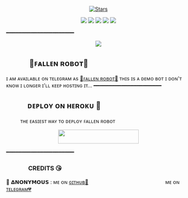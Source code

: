 <p align="center">
    <a href="https://github.com/AnonymousBoy1025/FallenRobot/stargazers"><img src="https://img.shields.io/github/stars/AnonymousBoy1025/FallenRobot?label=Stars&style=flat-square&logo=github&color=F10070" alt="Stars" /></a>
</p>
<p align="center">
    <a href="https://github.com/AnonymousBoy1025/FallenRobot"> <img src="https://img.shields.io/github/repo-size/AnonymousBoy1025/FallenRobot?color=orange&logo=github&logoColor=green&style=for-the-badge" /></a>
    <a href="https://github.com/AnonymousBoy1025/FallenRobot/commits/prince"> <img src="https://img.shields.io/github/last-commit/AnonymousBoy1025/FallenRobot?color=blue&logo=github&logoColor=green&style=for-the-badge" /></a>
    <a href="https://github.com/AnonymousBoy1025/FallenRobot/issues"> <img src="https://img.shields.io/github/issues/AnonymousBoy1025/FallenRobot?color=blueviolet&logo=github&logoColor=green&style=for-the-badge" /></a>
    <a href="https://github.com/AnonymousBoy1025/FallenRobot/network/members"> <img src="https://img.shields.io/github/forks/AnonymousBoy1025/FallenRobot?color=red&logo=github&logoColor=green&style=for-the-badge" /></a>  
    <a href="https://pypi.org/project/Telethon/"> <img src="https://img.shields.io/pypi/v/telethon?color=yellow&label=telethon&logo=python&logoColor=green&style=for-the-badge" /></a>
</p>
━━━━━━━━━━━━━━━━━━━━━━
<p align="center">
  <img src="https://telegra.ph/file/72e135da30a1a349f2844.jpg">
</p>

## ㅤㅤㅤ 🖤ꜰᴀʟʟᴇɴ ʀᴏʙᴏᴛ🖤
ɪ ᴀᴍ ᴀᴠᴀɪʟᴀʙʟᴇ ᴏɴ ᴛᴇʟᴇɢʀᴀᴍ ᴀs [💞ꜰᴀʟʟᴇɴ ʀᴏʙᴏᴛ​💞](https://t.me/anonymous_0_robot)
ᴛʜɪs ɪs ᴀ ᴅᴇᴍᴏ ʙᴏᴛ ɪ ᴅᴏɴ'ᴛ ᴋɴᴏᴡ ɪ ʟᴏɴɢᴇʀ ɪ'ʟʟ ᴋᴇᴇᴘ ʜᴏsᴛɪɴɢ ɪᴛ​...
━━━━━━━━━━━━━━━━━━━━━━
## ㅤㅤㅤᴅᴇᴘʟᴏʏ ᴏɴ ʜᴇʀᴏᴋᴜ​ 🚀
ㅤㅤㅤᴛʜᴇ ᴇᴀsɪᴇsᴛ ᴡᴀʏ ᴛᴏ ᴅᴇᴘʟᴏʏ ꜰᴀʟʟᴇɴ ʀᴏʙᴏᴛ​
<p align="center"><a href="https://heroku.com/deploy?template=https://github.com/Lollydarz/FallenRobot"> <img src="https://img.shields.io/badge/Deploy%20To%20Heroku-black?style=for-the-badge&logo=heroku" width="220" height="38.45"/></a></p>
 ━━━━━━━━━━━━━━━━━━━━━━

### ㅤㅤㅤㅤCREDITS 😘

🖤 𝝙𝗡𝗢𝗡𝗬𝗠𝗢𝗨𝗦 : ᴍᴇ ᴏɴ [ɢɪᴛʜᴜʙ💞](https://github.com/AnonymousBoy1025)ㅤㅤㅤㅤㅤㅤㅤㅤㅤㅤㅤㅤㅤㅤㅤㅤ ᴍᴇ ᴏɴ [ᴛᴇʟᴇɢʀᴀᴍ💔](https://telegram.me/anonymous_was_bot)
